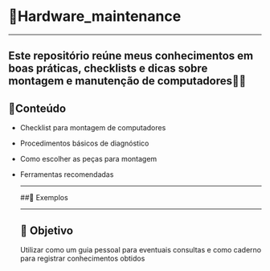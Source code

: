 # 🔧Hardware_maintenance
---
Este repositório reúne meus conhecimentos em boas práticas, checklists e dicas sobre **montagem e manutenção de computadores**👨‍💻
---
## 📑Conteúdo
- Checklist para montagem de computadores
- Procedimentos básicos de diagnóstico
- Como escolher as peças para montagem
- Ferramentas recomendadas
  
  ---

  
  ##📸 Exemplos


  ---
  ## 🚀 Objetivo
  Utilizar como um guia pessoal para eventuais consultas e como caderno para registrar conhecimentos obtidos
